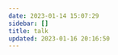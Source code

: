 ```yaml
---
date: 2023-01-14 15:07:29
sidebar: []
title: talk
updated: 2023-01-16 20:16:50
---
```

<script src="https://cdn.jsdelivr.net/npm/qexo-static@1.5.0/hexo/talks.min.js"></script>

<link rel="stylesheet" href="https://cdn.jsdelivr.net/npm/qexo-static@1.5.0/hexo/talks.min.css">
<div id="qexot"></div>
<script>showQexoTalks("qexot", "https://qexo.wyblog1.tk/talks.html", 5)</script>
